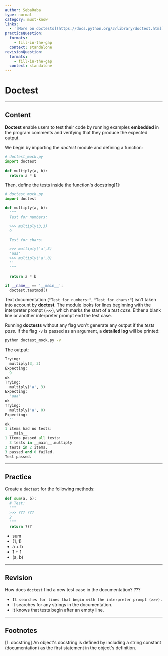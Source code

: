 ```yaml
---
author: SebaRaba
type: normal
category: must-know
links:
  - '[More on doctests](https://docs.python.org/3/library/doctest.html){website}'
practiceQuestion:
  formats:
    - fill-in-the-gap
  context: standalone
revisionQuestion:
  formats:
    - fill-in-the-gap
  context: standalone
---
```


# Doctest


---

## Content

**Doctest** enable users to test their code by running examples **embedded** in the program comments and verifying that they produce the expected output.

We begin by importing the *doctest* module and defining a function:

```python
# doctest_mock.py
import doctest

def multiply(a, b):
  return a * b
```

Then, define the tests inside the function's docstring[1]:

```python
# doctest_mock.py
import doctest

def multiply(a, b):
  """
  Test for numbers:

  >>> multiply(3,3)
  9

  Test for chars:

  >>> multiply('a',3)
  'aaa'
  >>> multiply('a',0)
  ''
  """

  return a * b

if __name__ == '__main__':
  doctest.testmod()

```

Text documentation (`"Test for numbers:"`, `"Test for chars:"`) isn't taken into account by **doctest**. The module looks for lines beginning with the interpreter prompt (`>>>`), which marks the start of a *test case*. Either a blank line or another interpreter prompt end the test case.

Running **doctests** without any flag won't generate any output if the *tests pass*. If the flag `-v` is passed as an argument, a **detailed log** will be printed:

```bash
python doctest_mock.py -v
```

The output:

```python
Trying:
  multiply(3, 3)
Expecting:
  9
ok
Trying:
  multiply('a', 3)
Expecting:
  'aaa'
ok
Trying:
  multiply('a', 0)
Expecting:
  ''
ok
1 items had no tests:
  __main__
1 items passed all tests:
  3 tests in __main__.multiply
3 tests in 2 items.
3 passed and 0 failed.
Test passed.
```


---

## Practice

Create a `doctest` for the following methods:

```python
def sum(a, b):
  # Test:
  """
  >>> ??? ???
  2
  """
  return ???
```

- sum
- (1, 1)
- a + b
- 1 + 1
- (a, b)


---

## Revision

How does `doctest` find a new test case in the documentation?
???

- `It searches for lines that begin with the interpreter prompt (>>>).`
- It searches for any strings in the documentation.
- It knows that tests begin after an empty line.


---

## Footnotes

[1: docstring]
An object's docstring is defined by including a string constant (documentation) as the first
statement in the object's definition.
